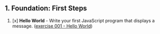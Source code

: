 ## 1. Foundation: First Steps
1. [x] **Hello World** - Write your first JavaScript program that displays a message. ([exercise 001 - Hello World](./exercises/001-hello-world))